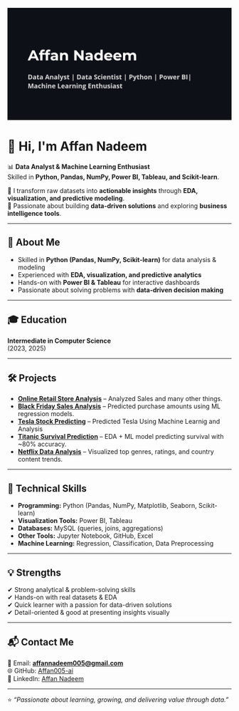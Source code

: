 
![Banner](banner.png)

# 👋 Hi, I'm Affan Nadeem  

📊 **Data Analyst & Machine Learning Enthusiast**  
Skilled in **Python, Pandas, NumPy, Power BI, Tableau, and Scikit-learn**.  

🔹 I transform raw datasets into **actionable insights** through **EDA, visualization, and predictive modeling**.  
🔹 Passionate about building **data-driven solutions** and exploring **business intelligence tools**.

---

## 🚀 About Me  
- Skilled in **Python (Pandas, NumPy, Scikit-learn)** for data analysis & modeling  
- Experienced with **EDA, visualization, and predictive analytics**  
- Hands-on with **Power BI & Tableau** for interactive dashboards  
- Passionate about solving problems with **data-driven decision making**  

---

## 🎓 Education  
**Intermediate in Computer Science**  
(2023, 2025)  

---

## 🛠️ Projects  

- **[Online Retail Store Analysis](https://github.com/Affan005-ai/Online_retail_EDA)** – Analyzed Sales and many other things. 
- **[Black Friday Sales Analysis](https://github.com/Affan005-ai/retail-analytics-black-friday)** – Predicted purchase amounts using ML regression models.
- **[Tesla Stock Predicting](https://github.com/Affan005-ai/Tesla-Stock-Predicted)** – Predicted Tesla Using Machine Learnig and Analysis 
- **[Titanic Survival Prediction](https://github.com/Affan005-ai/Titanic-EDA-ML)** – EDA + ML model predicting survival with ~80% accuracy.  
- **[Netflix Data Analysis](https://github.com/Affan005-ai/Netflix-EDA)** – Visualized top genres, ratings, and country content trends.     

---

## 🧰 Technical Skills  
- **Programming:** Python (Pandas, NumPy, Matplotlib, Seaborn, Scikit-learn)  
- **Visualization Tools:** Power BI, Tableau  
- **Databases:** MySQL (queries, joins, aggregations)  
- **Other Tools:** Jupyter Notebook, GitHub, Excel  
- **Machine Learning:** Regression, Classification, Data Preprocessing  

---

## 💡 Strengths  
✔ Strong analytical & problem-solving skills  
✔ Hands-on with real datasets & EDA  
✔ Quick learner with a passion for data-driven solutions  
✔ Detail-oriented & good at presenting insights visually  

---

## 📬 Contact Me  
📧 Email: **affannadeem005@gmail.com**  
🌐 GitHub: [Affan005-ai](https://github.com/Affan005-ai)  
💼 LinkedIn: [Affan Nadeem](https://www.linkedin.com/in/affan-nadeem-801b21375/)  

---

⭐️ _“Passionate about learning, growing, and delivering value through data.”_
